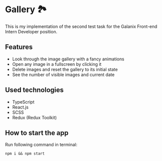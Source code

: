# Gallery 🏞

This is my implementation of the second test task for the Galanix Front-end Intern Developer position.

## Features

- Look through the image gallery with a fancy animations
- Open any image in a fullscreen by clicking it
- Delete images and reset the gallery to its initial state
- See the number of visible images and current date

## Used technologies

- TypeScript
- React.js
- SCSS
- Redux (Redux Toolkit)

## How to start the app

Run following command in terminal:

```
npm i && npm start
```
